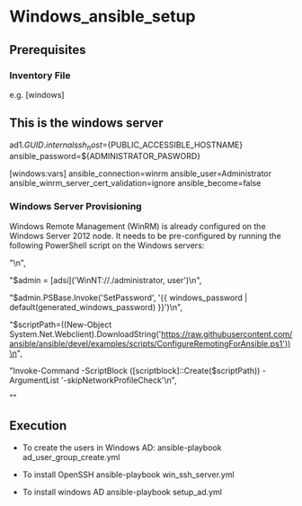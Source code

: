 # Windows_ansible_setup

## Prerequisites
### Inventory File
e.g. 
[windows]
## This is the windows server
ad1.${GUID}.internal ssh_host=${PUBLIC_ACCESSIBLE_HOSTNAME} ansible_password=${ADMINISTRATOR_PASWORD}

[windows:vars]
ansible_connection=winrm
ansible_user=Administrator
ansible_winrm_server_cert_validation=ignore
ansible_become=false

### Windows Server Provisioning
Windows Remote Management (WinRM) is already configured on the Windows Server 2012 node. It needs to be pre-configured by running the following PowerShell script on the Windows servers:

"<powershell>\n",
   
"$admin = [adsi]('WinNT://./administrator, user')\n",


"$admin.PSBase.Invoke('SetPassword', '{{ windows_password | default(generated_windows_password) }}')\n",

"$scriptPath=((New-Object System.Net.Webclient).DownloadString('https://raw.githubusercontent.com/ansible/ansible/devel/examples/scripts/ConfigureRemotingForAnsible.ps1'))\n",

"Invoke-Command -ScriptBlock ([scriptblock]::Create($scriptPath)) -ArgumentList '-skipNetworkProfileCheck'\n",

"</powershell>"

## Execution
- To create the users in Windows AD:
   ansible-playbook ad_user_group_create.yml
   
- To install OpenSSH
  ansible-playbook win_ssh_server.yml
  
- To install windows AD
  ansible-playbook setup_ad.yml
